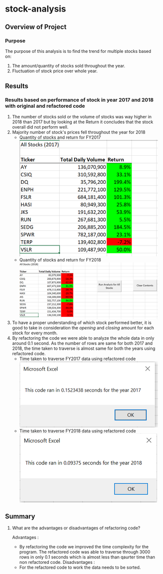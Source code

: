 # stock-analysis

## Overview of Project

### Purpose
The purpose of this analysis is to find the trend for multiple stocks based on:
1. The amount/quantity of stocks sold throughout the year.
2. Fluctuation of stock price over whole year. 

## Results

### Results based on performance of stock in year 2017 and 2018 with original and refactored code
1. The number of stocks sold or the volume of stocks was way higher in 2018 than 2017 but by looking at the Return 
   it concludes that the stock overall did not perform well. 
2. Majority number of stock's prices fell throughout the year for 2018
   - Quantity of stocks and return for FY2017
   ![](./Resources/Year2017.PNG)  
   - Quantity of stocks and return for FY2018
   ![](./Resources/Year2018.PNG)  
3. To have a proper understanding of which stock performed better, it is good to take in consideration the *opening* and 
   *closing* amount for each stock for every month.
4. By refactoring the code we were able to analyze the whole data in only around 0.1 second. As the number of rows 
   are same for both 2017 and 2018, the time taken to traverse is almost same for both the years using refactored code. 
   - Time taken to traverse FY2017 data using refactored code
   ![](./Resources/2017_TimeTaken.PNG)  
   - Time taken to traverse FY2018 data using refactored code
   ![](./Resources/2018_Timetaken.PNG)  
   



## Summary
1. What are the advantages or disadvantages of refactoring code?
   
   Advantages :
   - By refactoring the code we improved the time complexity for the program. 
     The refactored code was able to traverse through 3000 rows in only 0.1 seconds which is almost less than qaurter time 
	 than non refactored code. 
   Disadvantages : 
   - For the refactored code to work the data needs to be sorted. 

